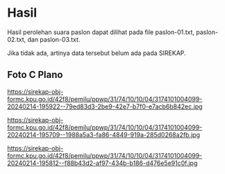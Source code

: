 # Hasil

Hasil perolehan suara paslon dapat dilihat pada file paslon-01.txt, paslon-02.txt, dan paslon-03.txt.

Jika tidak ada, artinya data tersebut belum ada pada SIREKAP.

## Foto C Plano

https://sirekap-obj-formc.kpu.go.id/42f8/pemilu/ppwp/31/74/10/10/04/3174101004099-20240214-195922--79ed83d3-2be9-42e7-b7f0-e7acb6b842ec.jpg

https://sirekap-obj-formc.kpu.go.id/42f8/pemilu/ppwp/31/74/10/10/04/3174101004099-20240214-195709--1988a5a3-fa86-4849-919a-285d0268a2fb.jpg

https://sirekap-obj-formc.kpu.go.id/42f8/pemilu/ppwp/31/74/10/10/04/3174101004099-20240214-195812--f88b43d2-af97-434b-b186-d476e5e91c0f.jpg
